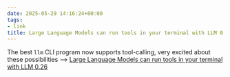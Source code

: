```yaml
---
date: 2025-05-29 14:16:24+00:00
tags:
- link
title: Large Language Models can run tools in your terminal with LLM 0.26
---
```


The best `llm` CLI program now supports tool-calling, very excited about these possibilities --> [Large Language Models can run tools in your terminal with LLM 0.26](https://simonwillison.net/2025/May/27/llm-tools/)